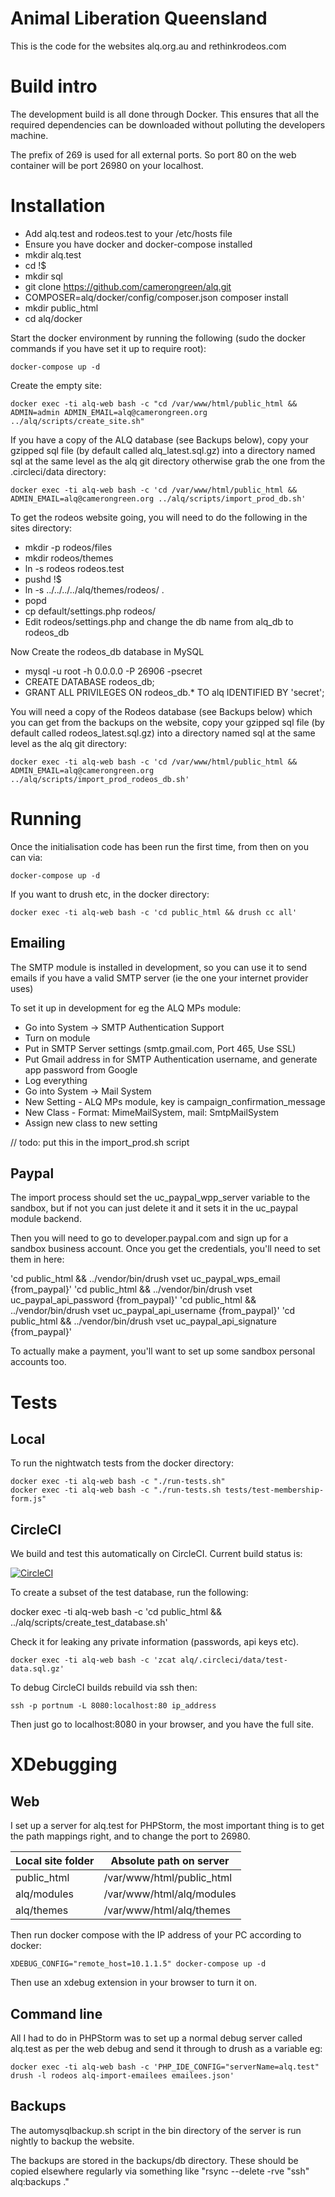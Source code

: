Animal Liberation Queensland
============================

This is the code for the websites alq.org.au and rethinkrodeos.com


# Build intro

The development build is all done through Docker.  This ensures that all the required dependencies can be downloaded without polluting the developers machine.

The prefix of 269 is used for all external ports.  So port 80 on the web container will be port 26980 on your localhost.

# Installation

* Add alq.test and rodeos.test to your /etc/hosts file
* Ensure you have docker and docker-compose installed
* mkdir alq.test
* cd !$
* mkdir sql
* git clone https://github.com/camerongreen/alq.git
* COMPOSER=alq/docker/config/composer.json composer install
* mkdir public_html
* cd alq/docker

Start the docker environment by running the following (sudo the docker commands if you have set it up to require root):

    docker-compose up -d

Create the empty site:

    docker exec -ti alq-web bash -c "cd /var/www/html/public_html && ADMIN=admin ADMIN_EMAIL=alq@camerongreen.org ../alq/scripts/create_site.sh"
    
If you have a copy of the ALQ database (see Backups below), copy your gzipped sql file (by default called alq_latest.sql.gz) into a directory named sql at the same level as the alq git directory otherwise grab the one from the .circleci/data directory:

    docker exec -ti alq-web bash -c 'cd /var/www/html/public_html && ADMIN_EMAIL=alq@camerongreen.org ../alq/scripts/import_prod_db.sh'
    
To get the rodeos website going, you will need to do the following in the sites directory:

* mkdir -p rodeos/files
* mkdir rodeos/themes
* ln -s rodeos rodeos.test
* pushd !$
* ln -s ../../../../alq/themes/rodeos/ .
* popd
* cp default/settings.php rodeos/
* Edit rodeos/settings.php and change the db name from alq_db to rodeos_db

Now Create the rodeos_db database in MySQL
* mysql -u root -h 0.0.0.0 -P 26906 -psecret
* CREATE DATABASE rodeos_db;
* GRANT ALL PRIVILEGES ON rodeos_db.* TO alq IDENTIFIED BY 'secret';

You will need a copy of the Rodeos database (see Backups below) which you can get from the backups on the website, copy your gzipped sql file (by default called rodeos_latest.sql.gz) into a directory named sql at the same level as the alq git directory:

    docker exec -ti alq-web bash -c 'cd /var/www/html/public_html && ADMIN_EMAIL=alq@camerongreen.org ../alq/scripts/import_prod_rodeos_db.sh'

    
# Running
    
Once the initialisation code has been run the first time, from then on you can via:

    docker-compose up -d
    
If you want to drush etc, in the docker directory:

    docker exec -ti alq-web bash -c 'cd public_html && drush cc all'
    
    
## Emailing

The SMTP module is installed in development, so you can use it to send emails if you 
have a valid SMTP server (ie the one your internet provider uses)

To set it up in development for eg the ALQ MPs module:
 * Go into System -> SMTP Authentication Support
 * Turn on module
 * Put in SMTP Server settings (smtp.gmail.com, Port 465, Use SSL)
 * Put Gmail address in for SMTP Authentication username, and generate app password from Google
 * Log everything
 * Go into System -> Mail System
 * New Setting - ALQ MPs module, key is campaign_confirmation_message
 * New Class - Format: MimeMailSystem, mail: SmtpMailSystem
 * Assign new class to new setting
 
// todo: put this in the import_prod.sh script

## Paypal

The import process should set the uc_paypal_wpp_server variable to the sandbox, but if
not you can just delete it and it sets it in the uc_paypal module backend.

Then you will need to go to developer.paypal.com and sign up for a sandbox business account.  Once you get the credentials, you'll need to set them in here:

'cd public_html && ../vendor/bin/drush vset uc_paypal_wps_email {from_paypal}'
'cd public_html && ../vendor/bin/drush vset uc_paypal_api_password {from_paypal}'
'cd public_html && ../vendor/bin/drush vset uc_paypal_api_username {from_paypal}'
'cd public_html && ../vendor/bin/drush vset uc_paypal_api_signature {from_paypal}'

To actually make a payment, you'll want to set up some sandbox personal accounts too.

    
# Tests

## Local

To run the nightwatch tests from the docker directory:

    docker exec -ti alq-web bash -c "./run-tests.sh"
    docker exec -ti alq-web bash -c "./run-tests.sh tests/test-membership-form.js"
    
## CircleCI

We build and test this automatically on CircleCI.  Current build status is:

[![CircleCI](https://circleci.com/gh/camerongreen/alq.svg?style=svg)](https://circleci.com/gh/camerongreen/alq)

To create a subset of the test database, run the following:

docker exec -ti alq-web bash -c 'cd public_html && ../alq/scripts/create_test_database.sh'

Check it for leaking any private information (passwords, api keys etc).

    docker exec -ti alq-web bash -c 'zcat alq/.circleci/data/test-data.sql.gz'

To debug CircleCI builds rebuild via ssh then:
                         
    ssh -p portnum -L 8080:localhost:80 ip_address
                         
Then just go to localhost:8080 in your browser, and you have the full site.

    
# XDebugging

## Web

I set up a server for alq.test for PHPStorm, the most important thing is to get the path mappings right, and to change the port to 26980.

| Local site folder | Absolute path on server         |
|-------------------|---------------------------------|
| public_html       | /var/www/html/public_html       |
| alq/modules       | /var/www/html/alq/modules       | 
| alq/themes        | /var/www/html/alq/themes        |

Then run docker compose with the IP address of your PC according to docker:

    XDEBUG_CONFIG="remote_host=10.1.1.5" docker-compose up -d

Then use an xdebug extension in your browser to turn it on.

## Command line

All I had to do in PHPStorm was to set up a normal debug server called alq.test as per the web debug and send it through to drush as a variable eg:

    docker exec -ti alq-web bash -c 'PHP_IDE_CONFIG="serverName=alq.test" drush -l rodeos alq-import-emailees emailees.json'
    
## Backups

The automysqlbackup.sh script in the bin directory of the server is run nightly to backup the website.

The backups are stored in the backups/db directory.  These should be copied elsewhere regularly via something like "rsync --delete -rve "ssh" alq:backups ."


